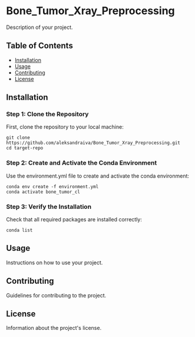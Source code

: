# Bone_Tumor_Xray_Preprocessing

Description of your project.

## Table of Contents

- [Installation](#installation)
- [Usage](#usage)
- [Contributing](#contributing)
- [License](#license)

## Installation

### Step 1: Clone the Repository

First, clone the repository to your local machine:

```
git clone https://github.com/aleksandraiva/Bone_Tumor_Xray_Preprocessing.git
cd target-repo
```

### Step 2: Create and Activate the Conda Environment
Use the environment.yml file to create and activate the conda environment:

```
conda env create -f environment.yml
conda activate bone_tumor_cl
```

### Step 3: Verify the Installation
Check that all required packages are installed correctly:

```
conda list
```

## Usage

Instructions on how to use your project.

## Contributing

Guidelines for contributing to the project.

## License

Information about the project's license.





